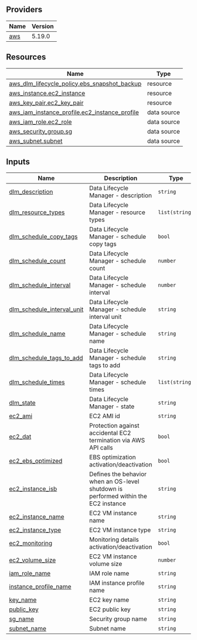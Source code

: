 <!-- BEGIN_TF_DOCS -->


## Providers

| Name | Version |
|------|---------|
| <a name="provider_aws"></a> [aws](#provider\_aws) | 5.19.0 |

## Resources

| Name | Type |
|------|------|
| [aws_dlm_lifecycle_policy.ebs_snapshot_backup](https://registry.terraform.io/providers/hashicorp/aws/latest/docs/resources/dlm_lifecycle_policy) | resource |
| [aws_instance.ec2_instance](https://registry.terraform.io/providers/hashicorp/aws/latest/docs/resources/instance) | resource |
| [aws_key_pair.ec2_key_pair](https://registry.terraform.io/providers/hashicorp/aws/latest/docs/resources/key_pair) | resource |
| [aws_iam_instance_profile.ec2_instance_profile](https://registry.terraform.io/providers/hashicorp/aws/latest/docs/data-sources/iam_instance_profile) | data source |
| [aws_iam_role.ec2_role](https://registry.terraform.io/providers/hashicorp/aws/latest/docs/data-sources/iam_role) | data source |
| [aws_security_group.sg](https://registry.terraform.io/providers/hashicorp/aws/latest/docs/data-sources/security_group) | data source |
| [aws_subnet.subnet](https://registry.terraform.io/providers/hashicorp/aws/latest/docs/data-sources/subnet) | data source |

## Inputs

| Name | Description | Type | Default | Required |
|------|-------------|------|---------|:--------:|
| <a name="input_dlm_description"></a> [dlm\_description](#input\_dlm\_description) | Data Lifecycle Manager - description | `string` | n/a | yes |
| <a name="input_dlm_resource_types"></a> [dlm\_resource\_types](#input\_dlm\_resource\_types) | Data Lifecycle Manager - resource types | `list(string)` | n/a | yes |
| <a name="input_dlm_schedule_copy_tags"></a> [dlm\_schedule\_copy\_tags](#input\_dlm\_schedule\_copy\_tags) | Data Lifecycle Manager - schedule copy tags | `bool` | n/a | yes |
| <a name="input_dlm_schedule_count"></a> [dlm\_schedule\_count](#input\_dlm\_schedule\_count) | Data Lifecycle Manager - schedule count | `number` | n/a | yes |
| <a name="input_dlm_schedule_interval"></a> [dlm\_schedule\_interval](#input\_dlm\_schedule\_interval) | Data Lifecycle Manager - schedule interval | `number` | n/a | yes |
| <a name="input_dlm_schedule_interval_unit"></a> [dlm\_schedule\_interval\_unit](#input\_dlm\_schedule\_interval\_unit) | Data Lifecycle Manager - schedule interval unit | `string` | n/a | yes |
| <a name="input_dlm_schedule_name"></a> [dlm\_schedule\_name](#input\_dlm\_schedule\_name) | Data Lifecycle Manager - schedule name | `string` | n/a | yes |
| <a name="input_dlm_schedule_tags_to_add"></a> [dlm\_schedule\_tags\_to\_add](#input\_dlm\_schedule\_tags\_to\_add) | Data Lifecycle Manager - schedule tags to add | `string` | n/a | yes |
| <a name="input_dlm_schedule_times"></a> [dlm\_schedule\_times](#input\_dlm\_schedule\_times) | Data Lifecycle Manager - schedule times | `list(string)` | n/a | yes |
| <a name="input_dlm_state"></a> [dlm\_state](#input\_dlm\_state) | Data Lifecycle Manager - state | `string` | n/a | yes |
| <a name="input_ec2_ami"></a> [ec2\_ami](#input\_ec2\_ami) | EC2 AMI id | `string` | n/a | yes |
| <a name="input_ec2_dat"></a> [ec2\_dat](#input\_ec2\_dat) | Protection against accidental EC2 termination via AWS API calls | `bool` | n/a | yes |
| <a name="input_ec2_ebs_optimized"></a> [ec2\_ebs\_optimized](#input\_ec2\_ebs\_optimized) | EBS optimization activation/deactivation | `bool` | n/a | yes |
| <a name="input_ec2_instance_isb"></a> [ec2\_instance\_isb](#input\_ec2\_instance\_isb) | Defines the behavior when an OS-level shutdown is performed within the EC2 instance | `string` | n/a | yes |
| <a name="input_ec2_instance_name"></a> [ec2\_instance\_name](#input\_ec2\_instance\_name) | EC2 VM instance name | `string` | n/a | yes |
| <a name="input_ec2_instance_type"></a> [ec2\_instance\_type](#input\_ec2\_instance\_type) | EC2 VM instance type | `string` | n/a | yes |
| <a name="input_ec2_monitoring"></a> [ec2\_monitoring](#input\_ec2\_monitoring) | Monitoring details activation/deactivation | `bool` | n/a | yes |
| <a name="input_ec2_volume_size"></a> [ec2\_volume\_size](#input\_ec2\_volume\_size) | EC2 VM instance volume size | `number` | n/a | yes |
| <a name="input_iam_role_name"></a> [iam\_role\_name](#input\_iam\_role\_name) | IAM role name | `string` | n/a | yes |
| <a name="input_instance_profile_name"></a> [instance\_profile\_name](#input\_instance\_profile\_name) | IAM instance profile name | `string` | n/a | yes |
| <a name="input_key_name"></a> [key\_name](#input\_key\_name) | EC2 key name | `string` | n/a | yes |
| <a name="input_public_key"></a> [public\_key](#input\_public\_key) | EC2 public key | `string` | n/a | yes |
| <a name="input_sg_name"></a> [sg\_name](#input\_sg\_name) | Security group name | `string` | n/a | yes |
| <a name="input_subnet_name"></a> [subnet\_name](#input\_subnet\_name) | Subnet name | `string` | n/a | yes |
<!-- END_TF_DOCS -->
